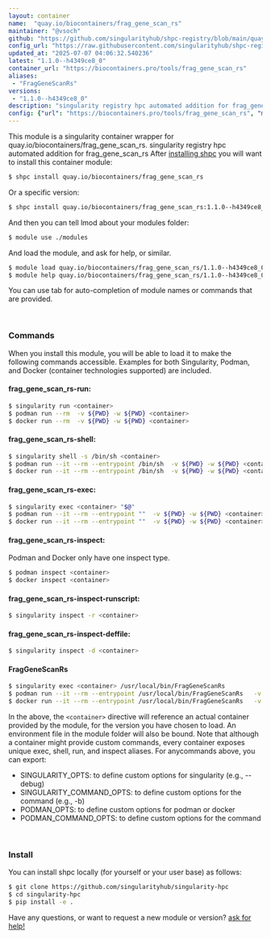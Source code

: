 ```yaml
---
layout: container
name:  "quay.io/biocontainers/frag_gene_scan_rs"
maintainer: "@vsoch"
github: "https://github.com/singularityhub/shpc-registry/blob/main/quay.io/biocontainers/frag_gene_scan_rs/container.yaml"
config_url: "https://raw.githubusercontent.com/singularityhub/shpc-registry/main/quay.io/biocontainers/frag_gene_scan_rs/container.yaml"
updated_at: "2025-07-07 04:06:32.540236"
latest: "1.1.0--h4349ce8_0"
container_url: "https://biocontainers.pro/tools/frag_gene_scan_rs"
aliases:
 - "FragGeneScanRs"
versions:
 - "1.1.0--h4349ce8_0"
description: "singularity registry hpc automated addition for frag_gene_scan_rs"
config: {"url": "https://biocontainers.pro/tools/frag_gene_scan_rs", "maintainer": "@vsoch", "description": "singularity registry hpc automated addition for frag_gene_scan_rs", "latest": {"1.1.0--h4349ce8_0": "sha256:3b953d98a2568d279ab9b2930e456543a772b8f82c4b90a0cd4b1a2da501c146"}, "tags": {"1.1.0--h4349ce8_0": "sha256:3b953d98a2568d279ab9b2930e456543a772b8f82c4b90a0cd4b1a2da501c146"}, "docker": "quay.io/biocontainers/frag_gene_scan_rs", "aliases": {"FragGeneScanRs": "/usr/local/bin/FragGeneScanRs"}}
---
```


This module is a singularity container wrapper for quay.io/biocontainers/frag_gene_scan_rs.
singularity registry hpc automated addition for frag_gene_scan_rs
After [installing shpc](#install) you will want to install this container module:


```bash
$ shpc install quay.io/biocontainers/frag_gene_scan_rs
```

Or a specific version:

```bash
$ shpc install quay.io/biocontainers/frag_gene_scan_rs:1.1.0--h4349ce8_0
```

And then you can tell lmod about your modules folder:

```bash
$ module use ./modules
```

And load the module, and ask for help, or similar.

```bash
$ module load quay.io/biocontainers/frag_gene_scan_rs/1.1.0--h4349ce8_0
$ module help quay.io/biocontainers/frag_gene_scan_rs/1.1.0--h4349ce8_0
```

You can use tab for auto-completion of module names or commands that are provided.

<br>

### Commands

When you install this module, you will be able to load it to make the following commands accessible.
Examples for both Singularity, Podman, and Docker (container technologies supported) are included.

#### frag_gene_scan_rs-run:

```bash
$ singularity run <container>
$ podman run --rm  -v ${PWD} -w ${PWD} <container>
$ docker run --rm  -v ${PWD} -w ${PWD} <container>
```

#### frag_gene_scan_rs-shell:

```bash
$ singularity shell -s /bin/sh <container>
$ podman run --it --rm --entrypoint /bin/sh  -v ${PWD} -w ${PWD} <container>
$ docker run --it --rm --entrypoint /bin/sh  -v ${PWD} -w ${PWD} <container>
```

#### frag_gene_scan_rs-exec:

```bash
$ singularity exec <container> "$@"
$ podman run --it --rm --entrypoint ""  -v ${PWD} -w ${PWD} <container> "$@"
$ docker run --it --rm --entrypoint ""  -v ${PWD} -w ${PWD} <container> "$@"
```

#### frag_gene_scan_rs-inspect:

Podman and Docker only have one inspect type.

```bash
$ podman inspect <container>
$ docker inspect <container>
```

#### frag_gene_scan_rs-inspect-runscript:

```bash
$ singularity inspect -r <container>
```

#### frag_gene_scan_rs-inspect-deffile:

```bash
$ singularity inspect -d <container>
```


#### FragGeneScanRs

```bash
$ singularity exec <container> /usr/local/bin/FragGeneScanRs
$ podman run --it --rm --entrypoint /usr/local/bin/FragGeneScanRs   -v ${PWD} -w ${PWD} <container> -c " $@"
$ docker run --it --rm --entrypoint /usr/local/bin/FragGeneScanRs   -v ${PWD} -w ${PWD} <container> -c " $@"
```



In the above, the `<container>` directive will reference an actual container provided
by the module, for the version you have chosen to load. An environment file in the
module folder will also be bound. Note that although a container
might provide custom commands, every container exposes unique exec, shell, run, and
inspect aliases. For anycommands above, you can export:

 - SINGULARITY_OPTS: to define custom options for singularity (e.g., --debug)
 - SINGULARITY_COMMAND_OPTS: to define custom options for the command (e.g., -b)
 - PODMAN_OPTS: to define custom options for podman or docker
 - PODMAN_COMMAND_OPTS: to define custom options for the command

<br>

### Install

You can install shpc locally (for yourself or your user base) as follows:

```bash
$ git clone https://github.com/singularityhub/singularity-hpc
$ cd singularity-hpc
$ pip install -e .
```

Have any questions, or want to request a new module or version? [ask for help!](https://github.com/singularityhub/singularity-hpc/issues)